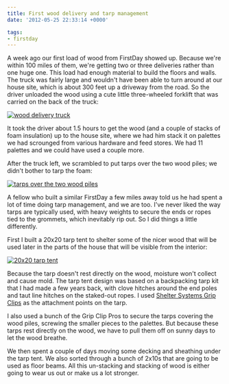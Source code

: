 ```yaml
---
title: First wood delivery and tarp management
date: '2012-05-25 22:33:14 +0000'

tags:
- firstday
---
```


A week ago our first load of wood from FirstDay showed up.  Because
we're within 100 miles of them, we're getting two or three deliveries
rather than one huge one.  This load had enough material to build the
floors and walls.  The truck was fairly large and wouldn't have been
able to turn around at our house site, which is about 300 feet up a
driveway from the road.  So the driver unloaded the wood
using a cute little three-wheeled forklift that was carried on the back of the
truck:

[![wood delivery truck](/gallery/firstday-cottage/IMG_20120518_083140_hu_5eba062390f3b44a.jpg)](/gallery/firstday-cottage/IMG_20120518_083140.jpg)

It took the driver about 1.5 hours to get the wood (and a
couple of stacks of foam insulation) up to the house site, where we
had him stack it on palettes we had scrounged from various hardware
and feed stores.  We had 11 palettes and we could have used a couple
more.

After the truck left, we scrambled to put tarps over the two wood piles;
we didn't bother to tarp the foam:

[![tarps over the two wood piles](/gallery/firstday-cottage/IMG_20120524_072321_hu_8f52509fce153fcb.jpg)](/gallery/firstday-cottage/IMG_20120524_072321.jpg)

A fellow who built a similar FirstDay
a few miles away told us he had spent a lot of time doing tarp
management, and we are too.  I've never liked the way tarps are
typically used, with heavy weights to secure the ends or ropes tied to
the grommets, which inevitably rip out.  So I did things a little
differently.

First I built a 20x20 tarp tent
to shelter some of the nicer wood that will be used later in the parts of
the house that will be visible from the interior:

[![20x20 tarp tent](/gallery/firstday-cottage/IMG_20120524_072219_hu_bf92f975808d3424.jpg)](/gallery/firstday-cottage/IMG_20120524_072219.jpg)

Because the tarp
doesn't rest directly on the wood, moisture won't collect and cause
mold.  The tarp tent design was based on a backpacking tarp kit that I
had made a few years back, with clove hitches around the end poles and
taut line hitches on the staked-out ropes.  I used
[Shelter Systems Grip Clips](https://shelter-systems.com/grip-clips-tarp-and-fabric-fasteners/)
as the attachment points on the tarp.

I also used a bunch of the Grip Clip Pros to secure the tarps covering
the wood piles, screwing the smaller pieces to the palettes.  But
because these tarps rest directly on the wood, we have to pull them
off on sunny days to let the wood breathe.

We then spent a couple of days moving some decking and sheathing under
the tarp tent.  We also sorted through a bunch of 2x10s that are going
to be used as floor beams.  All this un-stacking and stacking of wood
is either going to wear us out or make us a lot stronger.

